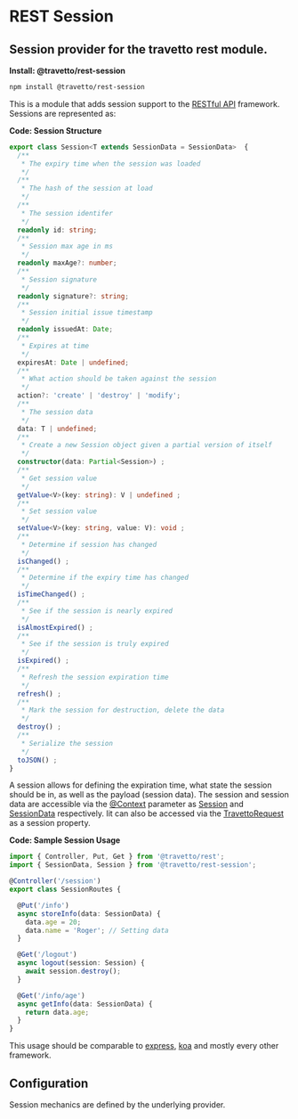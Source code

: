 <!-- This file was generated by @travetto/doc and should not be modified directly -->
<!-- Please modify https://github.com/travetto/travetto/tree/main/module/rest-session/doc.ts and execute "npx trv doc" to rebuild -->
# REST Session
## Session provider for the travetto rest module.

**Install: @travetto/rest-session**
```bash
npm install @travetto/rest-session
```

This is a module that adds session support to the [RESTful API](https://github.com/travetto/travetto/tree/main/module/rest#readme "Declarative api for RESTful APIs with support for the dependency injection module.") framework.  Sessions are represented as:

**Code: Session Structure**
```typescript
export class Session<T extends SessionData = SessionData>  {
  /**
   * The expiry time when the session was loaded
   */
  /**
   * The hash of the session at load
   */
  /**
   * The session identifer
   */
  readonly id: string;
  /**
   * Session max age in ms
   */
  readonly maxAge?: number;
  /**
   * Session signature
   */
  readonly signature?: string;
  /**
   * Session initial issue timestamp
   */
  readonly issuedAt: Date;
  /**
   * Expires at time
   */
  expiresAt: Date | undefined;
  /**
   * What action should be taken against the session
   */
  action?: 'create' | 'destroy' | 'modify';
  /**
   * The session data
   */
  data: T | undefined;
  /**
   * Create a new Session object given a partial version of itself
   */
  constructor(data: Partial<Session>) ;
  /**
   * Get session value
   */
  getValue<V>(key: string): V | undefined ;
  /**
   * Set session value
   */
  setValue<V>(key: string, value: V): void ;
  /**
   * Determine if session has changed
   */
  isChanged() ;
  /**
   * Determine if the expiry time has changed
   */
  isTimeChanged() ;
  /**
   * See if the session is nearly expired
   */
  isAlmostExpired() ;
  /**
   * See if the session is truly expired
   */
  isExpired() ;
  /**
   * Refresh the session expiration time
   */
  refresh() ;
  /**
   * Mark the session for destruction, delete the data
   */
  destroy() ;
  /**
   * Serialize the session
   */
  toJSON() ;
}
```

A session allows for defining the expiration time, what state the session should be in, as well as the payload (session data).  The session and session data are accessible via the [@Context](https://github.com/travetto/travetto/tree/main/module/rest/src/decorator/param.ts#L46) parameter as [Session](https://github.com/travetto/travetto/tree/main/module/rest-session/src/session.ts#L18) and [SessionData](https://github.com/travetto/travetto/tree/main/module/rest-session/src/session.ts#L8) respectively.  Iit can also be accessed via the [TravettoRequest](https://github.com/travetto/travetto/tree/main/module/rest-session/src/types.d.ts#L7) as a session property.

**Code: Sample Session Usage**
```typescript
import { Controller, Put, Get } from '@travetto/rest';
import { SessionData, Session } from '@travetto/rest-session';

@Controller('/session')
export class SessionRoutes {

  @Put('/info')
  async storeInfo(data: SessionData) {
    data.age = 20;
    data.name = 'Roger'; // Setting data
  }

  @Get('/logout')
  async logout(session: Session) {
    await session.destroy();
  }

  @Get('/info/age')
  async getInfo(data: SessionData) {
    return data.age;
  }
}
```

This usage should be comparable to [express](https://expressjs.com), [koa](https://koajs.com/) and mostly every other framework.

## Configuration

Session mechanics are defined by the underlying provider.
